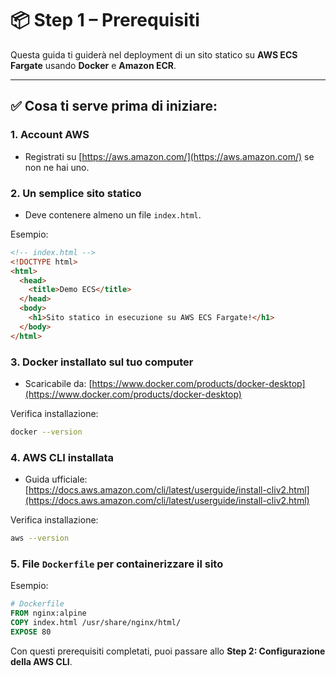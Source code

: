 # 📦 Step 1 – Prerequisiti

Questa guida ti guiderà nel deployment di un sito statico su **AWS ECS Fargate** usando **Docker** e **Amazon ECR**.

---

## ✅ Cosa ti serve prima di iniziare:

### 1. Account AWS
- Registrati su [https://aws.amazon.com/](https://aws.amazon.com/) se non ne hai uno.

### 2. Un semplice sito statico
- Deve contenere almeno un file `index.html`.

Esempio:
```html
<!-- index.html -->
<!DOCTYPE html>
<html>
  <head>
    <title>Demo ECS</title>
  </head>
  <body>
    <h1>Sito statico in esecuzione su AWS ECS Fargate!</h1>
  </body>
</html>
```

### 3. Docker installato sul tuo computer
- Scaricabile da: [https://www.docker.com/products/docker-desktop](https://www.docker.com/products/docker-desktop)

Verifica installazione:
```bash
docker --version
```

### 4. AWS CLI installata
- Guida ufficiale: [https://docs.aws.amazon.com/cli/latest/userguide/install-cliv2.html](https://docs.aws.amazon.com/cli/latest/userguide/install-cliv2.html)

Verifica installazione:
```bash
aws --version
```

### 5. File `Dockerfile` per containerizzare il sito

Esempio:
```dockerfile
# Dockerfile
FROM nginx:alpine
COPY index.html /usr/share/nginx/html/
EXPOSE 80
```

Con questi prerequisiti completati, puoi passare allo **Step 2: Configurazione della AWS CLI**.
